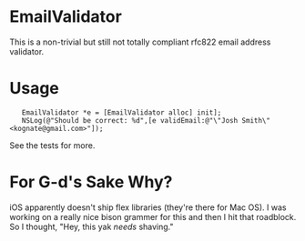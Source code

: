EmailValidator
==============

This is a non-trivial but still not totally compliant rfc822 email address validator.  


Usage
=============

```
   EmailValidator *e = [EmailValidator alloc] init];
   NSLog(@"Should be correct: %d",[e validEmail:@"\"Josh Smith\" <kognate@gmail.com>"]);
```

See the tests for more.

For G-d's Sake Why?
===================

iOS apparently doesn't ship flex libraries (they're there for Mac OS).  I was working
on a really nice bison grammer for this and then I hit that roadblock.  So I thought,
"Hey, this yak _needs_ shaving."

